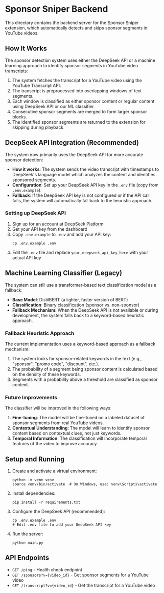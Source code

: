 # Sponsor Sniper Backend

This directory contains the backend server for the Sponsor Sniper extension, which automatically detects and skips sponsor segments in YouTube videos.

## How It Works

The sponsor detection system uses either the DeepSeek API or a machine learning approach to identify sponsor segments in YouTube video transcripts:

1. The system fetches the transcript for a YouTube video using the YouTube Transcript API.
2. The transcript is preprocessed into overlapping windows of text segments.
3. Each window is classified as either sponsor content or regular content using DeepSeek API or our ML classifier.
4. Consecutive sponsor segments are merged to form larger sponsor blocks.
5. The identified sponsor segments are returned to the extension for skipping during playback.

## DeepSeek API Integration (Recommended)

The system now primarily uses the DeepSeek API for more accurate sponsor detection:

- **How it works**: The system sends the video transcript with timestamps to DeepSeek's language model which analyzes the content and identifies sponsored segments.
- **Configuration**: Set up your DeepSeek API key in the `.env` file (copy from `.env.example`).
- **Fallback**: If the DeepSeek API key is not configured or if the API call fails, the system will automatically fall back to the heuristic approach.

### Setting up DeepSeek API

1. Sign up for an account at [DeepSeek Platform](https://platform.deepseek.com/)
2. Get your API key from the dashboard
3. Copy `.env.example` to `.env` and add your API key:
   ```
   cp .env.example .env
   ```
4. Edit the `.env` file and replace `your_deepseek_api_key_here` with your actual API key

## Machine Learning Classifier (Legacy)

The system can still use a transformer-based text classification model as a fallback:

- **Base Model**: DistilBERT (a lighter, faster version of BERT)
- **Classification**: Binary classification (sponsor vs. non-sponsor)
- **Fallback Mechanism**: When the DeepSeek API is not available or during development, the system falls back to a keyword-based heuristic approach.

### Fallback Heuristic Approach

The current implementation uses a keyword-based approach as a fallback mechanism:

1. The system looks for sponsor-related keywords in the text (e.g., "sponsor", "promo code", "discount", etc.).
2. The probability of a segment being sponsor content is calculated based on the density of these keywords.
3. Segments with a probability above a threshold are classified as sponsor content.

### Future Improvements

The classifier will be improved in the following ways:

1. **Fine-tuning**: The model will be fine-tuned on a labeled dataset of sponsor segments from real YouTube videos.
2. **Contextual Understanding**: The model will learn to identify sponsor content based on contextual clues, not just keywords.
3. **Temporal Information**: The classification will incorporate temporal features of the video to improve accuracy.

## Setup and Running

1. Create and activate a virtual environment:
   ```
   python -m venv venv
   source venv/bin/activate  # On Windows, use: venv\Scripts\activate
   ```

2. Install dependencies:
   ```
   pip install -r requirements.txt
   ```

3. Configure the DeepSeek API (recommended):
   ```
   cp .env.example .env
   # Edit .env file to add your DeepSeek API key
   ```

4. Run the server:
   ```
   python main.py
   ```

## API Endpoints

- `GET /ping` - Health check endpoint
- `GET /sponsors?v={video_id}` - Get sponsor segments for a YouTube video
- `GET /transcript?v={video_id}` - Get the transcript for a YouTube video 